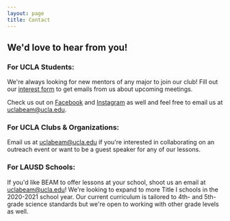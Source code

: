 ```yaml
---
layout: page
title: Contact
---
```


## We'd love to hear from you! 

### For UCLA Students:

We're always looking for new mentors of any major to join our club!
Fill out our [interest form]({{site.interest_form}}) to get emails from us about upcoming meetings.

Check us out on [Facebook]({{site.facebook}}) and [Instagram]({{site.instagram}}) as well and feel free to email us at <a href="mailto:uclabeam@ucla.edu">uclabeam@ucla.edu</a>.

### For UCLA Clubs & Organizations:

Email us at <a href="mailto:uclabeam@ucla.edu">uclabeam@ucla.edu</a> if you're interested in collaborating on an outreach event or want to be a guest speaker for any of our lessons. 

### For LAUSD Schools:

If you'd like BEAM to offer lessons at your school, shoot us an email at <a href="mailto:uclabeam@ucla.edu">uclabeam@ucla.edu</a>! We're looking to expand to more Title I schools in the 2020-2021 school year. Our current curriculum is tailored to 4th- and 5th-grade science standards but we're open to working with other grade levels as well.